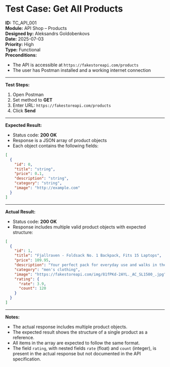 # Test Case: Get All Products

**ID:** TC_API_001  
**Module:** API Shop – Products  
**Designed by:** Aleksandrs Goldobenkovs  
**Date:** 2025-07-03  
**Priority:** High  
**Type:** Functional  
**Preconditions:**  
- The API is accessible at `https://fakestoreapi.com/products`  
- The user has Postman installed and a working internet connection

---

**Test Steps:**

1. Open Postman  
2. Set method to **GET**  
3. Enter URL: `https://fakestoreapi.com/products`  
4. Click **Send**

---

**Expected Result:**  
- Status code: **200 OK**  
- Response is a JSON array of product objects  
- Each object contains the following fields:

```json
[
  {
    "id": 0,
    "title": "string",
    "price": 0.1,
    "description": "string",
    "category": "string",
    "image": "http://example.com"
  }
]
```

---

**Actual Result:**  
- Status code: **200 OK**  
- Response includes multiple valid product objects with expected structure:

```json
[
  {
    "id": 1,
    "title": "Fjallraven - Foldsack No. 1 Backpack, Fits 15 Laptops",
    "price": 109.95,
    "description": "Your perfect pack for everyday use and walks in the forest. Stash your laptop (up to 15 inches) in the padded sleeve, your everyday",
    "category": "men's clothing",
    "image": "https://fakestoreapi.com/img/81fPKd-2AYL._AC_SL1500_.jpg",
    "rating": {
      "rate": 3.9,
      "count": 120
    }
  }
]
```

---

**Notes:**  
- The actual response includes multiple product objects.  
- The expected result shows the structure of a single product as a reference.  
- All items in the array are expected to follow the same format.  
- The field `rating`, with nested fields `rate` (float) and `count` (integer), is present in the actual response but not documented in the API specification.
